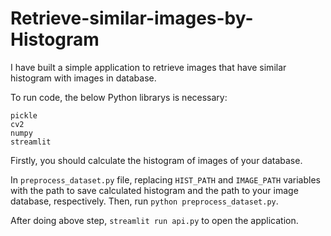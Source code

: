 # Retrieve-similar-images-by-Histogram

I have built a simple application to retrieve images that have similar histogram with images in database.

To run code, the below Python librarys is necessary:
```
pickle
cv2
numpy
streamlit
```

Firstly, you should calculate the histogram of images of your database.

In ```preprocess_dataset.py``` file, replacing ```HIST_PATH``` and ```IMAGE_PATH``` variables with the path to save calculated histogram and the path to your image database, respectively. Then, run ```python preprocess_dataset.py```.

After doing above step, ```streamlit run api.py``` to open the application.
